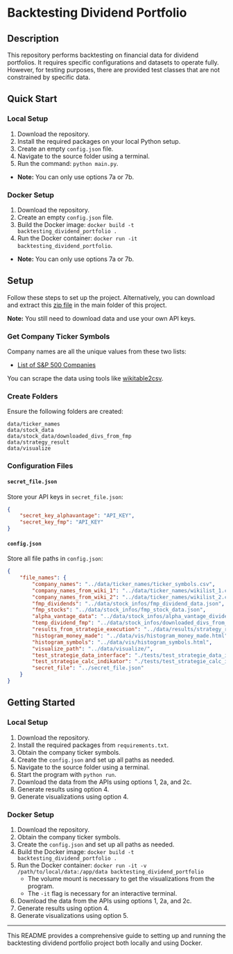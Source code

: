 # Backtesting Dividend Portfolio

## Description

This repository performs backtesting on financial data for dividend portfolios. It requires specific configurations and datasets to operate fully. However, for testing purposes, there are provided test classes that are not constrained by specific data.

## Quick Start

### Local Setup
1. Download the repository.
2. Install the required packages on your local Python setup.
3. Create an empty `config.json` file.
4. Navigate to the source folder using a terminal.
5. Run the command: `python main.py`.
- **Note:** You can only use options 7a or 7b.

### Docker Setup
1. Download the repository.
2. Create an empty `config.json` file.
3. Build the Docker image: `docker build -t backtesting_dividend_portfolio .`
4. Run the Docker container: `docker run -it backtesting_dividend_portfolio`.
- **Note:** You can only use options 7a or 7b.

## Setup

Follow these steps to set up the project. Alternatively, you can download and extract this [zip file](https://th-koeln.sciebo.de/s/TJeKTtYPWlVtwph) in the main folder of this project. 

**Note:** You still need to download data and use your own API keys.

### Get Company Ticker Symbols

Company names are all the unique values from these two lists:
- [List of S&P 500 Companies](https://en.wikipedia.org/wiki/List_of_S%26P_500_companies#Selected_changes_to_the_list_of_S&P_500_components)

You can scrape the data using tools like [wikitable2csv](https://wikitable2csv.ggor.de/).

### Create Folders

Ensure the following folders are created:

```
data/ticker_names
data/stock_data
data/stock_data/downloaded_divs_from_fmp
data/strategy_result
data/visualize
```

### Configuration Files

#### `secret_file.json`

Store your API keys in `secret_file.json`:

```json
{
    "secret_key_alphavantage": "API_KEY",
    "secret_key_fmp": "API_KEY"
}
```

#### `config.json`

Store all file paths in `config.json`:

```json
{
    "file_names": {
        "company_names": "../data/ticker_names/ticker_symbols.csv",
        "company_names_from_wiki_1": "../data/ticker_names/wikilist_1.csv",
        "company_names_from_wiki_2": "../data/ticker_names/wikilist_2.csv",
        "fmp_dividends": "../data/stock_infos/fmp_dividend_data.json",
        "fmp_stocks": "../data/stock_infos/fmp_stock_data.json",
        "alpha_vantage_data": "../data/stock_infos/alpha_vantage_dividend_and_stock_data.json",
        "temp_dividend_fmp": "../data/stock_infos/downloaded_divs_from_fmp/REPLACEDBYCODE_dividend-historical.json",
        "results_from_strategie_execution": "../data/results/strategy_results.csv",
        "histogram_money_made": "../data/vis/histogram_money_made.html",
        "histogram_symbols": "../data/vis/histogram_symbols.html",
        "visualize_path": "../data/visualize/",
        "test_strategie_data_interface": "./tests/test_strategie_data_interface.py",
        "test_strategie_calc_indikator": "./tests/test_strategie_calc_indikator.py",
        "secret_file": "../secret_file.json"
    }
}
```

## Getting Started

### Local Setup

1. Download the repository.
2. Install the required packages from `requirements.txt`.
3. Obtain the company ticker symbols.
4. Create the `config.json` and set up all paths as needed.
5. Navigate to the source folder using a terminal.
6. Start the program with `python run`.
7. Download the data from the APIs using options 1, 2a, and 2c.
8. Generate results using option 4.
9. Generate visualizations using option 4.

### Docker Setup

1. Download the repository.
2. Obtain the company ticker symbols.
3. Create the `config.json` and set up all paths as needed.
4. Build the Docker image: `docker build -t backtesting_dividend_portfolio .`
5. Run the Docker container: `docker run -it -v /path/to/local/data:/app/data backtesting_dividend_portfolio`
   - The volume mount is necessary to get the visualizations from the program.
   - The `-it` flag is necessary for an interactive terminal.
6. Download the data from the APIs using options 1, 2a, and 2c.
7. Generate results using option 4.
8. Generate visualizations using option 5.

---

This README provides a comprehensive guide to setting up and running the backtesting dividend portfolio project both locally and using Docker. 
